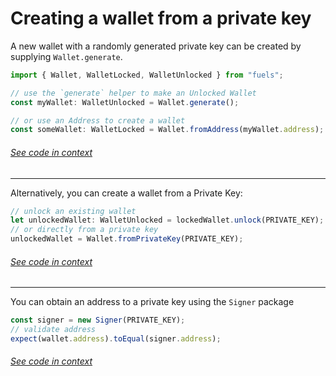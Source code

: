 # Creating a wallet from a private key

A new wallet with a randomly generated private key can be created by supplying `Wallet.generate`.

```ts
import { Wallet, WalletLocked, WalletUnlocked } from "fuels";

// use the `generate` helper to make an Unlocked Wallet
const myWallet: WalletUnlocked = Wallet.generate();

// or use an Address to create a wallet
const someWallet: WalletLocked = Wallet.fromAddress(myWallet.address);
```

###### [See code in context](https://github.com/FuelLabs/fuels-ts/blob/master/packages/fuel-gauge/src/doc-examples.test.ts#L155-L163)

---

Alternatively, you can create a wallet from a Private Key:

```ts
// unlock an existing wallet
let unlockedWallet: WalletUnlocked = lockedWallet.unlock(PRIVATE_KEY);
// or directly from a private key
unlockedWallet = Wallet.fromPrivateKey(PRIVATE_KEY);
```

###### [See code in context](https://github.com/FuelLabs/fuels-ts/blob/master/packages/fuel-gauge/src/doc-examples.test.ts#L169-L174)

---

You can obtain an address to a private key using the `Signer` package

```ts
const signer = new Signer(PRIVATE_KEY);
// validate address
expect(wallet.address).toEqual(signer.address);
```

###### [See code in context](https://github.com/FuelLabs/fuels-ts/blob/master/packages/fuel-gauge/src/doc-examples.test.ts#L259-L263)
